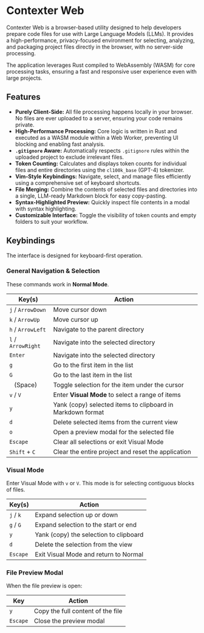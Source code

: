 # Contexter Web

Contexter Web is a browser-based utility designed to help developers prepare code files for use with Large Language Models (LLMs). It provides a high-performance, privacy-focused environment for selecting, analyzing, and packaging project files directly in the browser, with no server-side processing.

The application leverages Rust compiled to WebAssembly (WASM) for core processing tasks, ensuring a fast and responsive user experience even with large projects.

## Features

-   **Purely Client-Side:** All file processing happens locally in your browser. No files are ever uploaded to a server, ensuring your code remains private.
-   **High-Performance Processing:** Core logic is written in Rust and executed as a WASM module within a Web Worker, preventing UI blocking and enabling fast analysis.
-   **`.gitignore` Aware:** Automatically respects `.gitignore` rules within the uploaded project to exclude irrelevant files.
-   **Token Counting:** Calculates and displays token counts for individual files and entire directories using the `cl100k_base` (GPT-4) tokenizer.
-   **Vim-Style Keybindings:** Navigate, select, and manage files efficiently using a comprehensive set of keyboard shortcuts.
-   **File Merging:** Combine the contents of selected files and directories into a single, LLM-ready Markdown block for easy copy-pasting.
-   **Syntax-Highlighted Preview:** Quickly inspect file contents in a modal with syntax highlighting.
-   **Customizable Interface:** Toggle the visibility of token counts and empty folders to suit your workflow.

## Keybindings

The interface is designed for keyboard-first operation.

### General Navigation & Selection

These commands work in **Normal Mode**.

| Key(s)             | Action                                                     |
| ------------------ | ---------------------------------------------------------- |
| `j` / `ArrowDown`  | Move cursor down                                           |
| `k` / `ArrowUp`    | Move cursor up                                             |
| `h` / `ArrowLeft`  | Navigate to the parent directory                           |
| `l` / `ArrowRight` | Navigate into the selected directory                       |
| `Enter`            | Navigate into the selected directory                       |
| `g`                | Go to the first item in the list                           |
| `G`                | Go to the last item in the list                            |
| ` ` (Space)        | Toggle selection for the item under the cursor             |
| `v` / `V`          | Enter **Visual Mode** to select a range of items           |
| `y`                | Yank (copy) selected items to clipboard in Markdown format |
| `d`                | Delete selected items from the current view                |
| `o`                | Open a preview modal for the selected file                 |
| `Escape`           | Clear all selections or exit Visual Mode                   |
| `Shift` + `C`      | Clear the entire project and reset the application         |

### Visual Mode

Enter Visual Mode with `v` or `V`. This mode is for selecting contiguous blocks of files.

| Key(s)    | Action                                 |
| --------- | -------------------------------------- |
| `j` / `k` | Expand selection up or down            |
| `g` / `G` | Expand selection to the start or end   |
| `y`       | Yank (copy) the selection to clipboard |
| `d`       | Delete the selection from the view     |
| `Escape`  | Exit Visual Mode and return to Normal  |

### File Preview Modal

When the file preview is open:

| Key      | Action                            |
| -------- | --------------------------------- |
| `y`      | Copy the full content of the file |
| `Escape` | Close the preview modal           |
